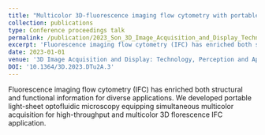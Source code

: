 ```yaml
---
title: "Multicolor 3D-fluorescence imaging flow cytometry with portable light-sheet optofluidic microscopy"
collection: publications
type: Conference proceedings talk
permalink: /publication/2023_Son_3D_Image_Acquisition_and_Display_Technology_Perception_and_Applications_in_Proceedings_Optica_Imaging_Congress_3D_COSI_DH_FLatOptics_IS_pcAOP_2023
excerpt: 'Fluorescence imaging flow cytometry (IFC) has enriched both structural and functional information for diverse applications. We developed portable light-sheet optofluidic microscopy equipping simultaneous multicolor acquisition for high-throughput and multicolor 3D florescence IFC application.'
date: 2023-01-01
venue: '3D Image Acquisition and Display: Technology, Perception and Applications in Proceedings Optica Imaging Congress, 3D, COSI, DH, FLatOptics, IS, pcAOP 2023'
DOI: '10.1364/3D.2023.DTu2A.3'
---
```

Fluorescence imaging flow cytometry (IFC) has enriched both structural and functional information for diverse applications. We developed portable light-sheet optofluidic microscopy equipping simultaneous multicolor acquisition for high-throughput and multicolor 3D florescence IFC application.

